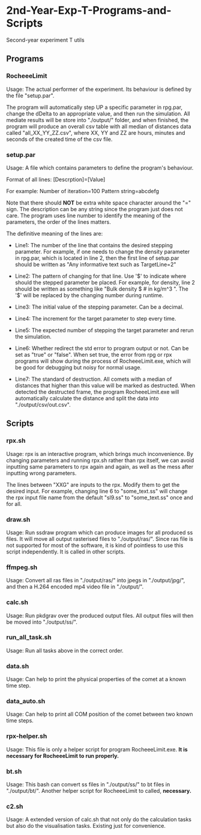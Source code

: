 # 2nd-Year-Exp-T-Programs-and-Scripts
Second-year experiment T utils

## Programs
### RocheeeLimit
Usage: The actual performer of the experiment. Its behaviour is defined by the file "setup.par".

The program will automatically step UP a specific parameter in rpg.par, change the dDelta to an appropriate value, and then run the simulation.
All mediate results will be store into "./output/" folder, and when finished, the program will produce an overall csv table with all median of distances data called "all_XX_YY_ZZ.csv", where XX, YY and ZZ are hours, minutes and seconds of the created time of the csv file.

### setup.par
Usage: A file which contains parameters to define the program's behaviour.

Format of all lines: 
[Descrption]=[Value]

For example: 
Number of iteration=100
Pattern string=abcdefg

Note that there should **NOT** be extra white space character around the "=" sign. The description can be any string since the program just does not care. The program uses line number to identify the meaning of the parameters, the order of the lines matters.

The definitive meaning of the lines are:

* Line1: The number of the line that contains the desired stepping parameter. For example, if one needs to change the density parameter in rpg.par, which is located in line 2, then the first line of setup.par should be written as "Any informative text such as TargetLine=2"

* Line2: The pattern of changing for that line. Use '$' to indicate where should the stepped parameter be placed. For example, for density, line 2 should be written as something like "Bulk density	$	# in kg/m^3 ". The '$' will be replaced by the changing number during runtime.

* Line3: The initial value of the stepping parameter. Can be a decimal. 

* Line4: The increment for the target parameter to step every time. 

* Line5: The expected number of stepping the target parameter and rerun the simulation. 

* Line6: Whether redirect the std error to program output or not. Can be set as "true" or "false". When set true, the error from rpg or rpx programs will show during the process of RocheeeLimit.exe, which will be good for debugging but noisy for normal usage.

* Line7: The standard of destruction. All comets with a median of distances that higher than this value will be marked as destructed. When detected the destructed frame, the program RocheeeLimit.exe will automatically calculate the distance and split the data into "./output/csv/out.csv".

## Scripts
### rpx.sh
Usage: rpx is an interactive program, which brings much inconvenience. By changing parameters and running rpx.sh rather than rpx itself, we can avoid inputting same parameters to rpx again and again, as well as the mess after inputting wrong parameters.

The lines between "XXG" are inputs to the rpx. Modify them to get the desired input. For example, changing line 6 to "some_text.ss" will change the rpx input file name from the default "sl9.ss" to "some_text.ss" once and for all.

### draw.sh
Usage: Run ssdraw program which can produce images for all produced ss files. It will move all output rasterised files to "./output/ras/". Since ras file is not supported for most of the software, it is kind of pointless to use this script independently. It is called in other scripts.

### ffmpeg.sh
Usage: Convert all ras files in "./output/ras/" into jpegs in "./output/jpg/", and then a H.264 encoded mp4 video file in "./output/".

### calc.sh
Usage: Run pkdgrav over the produced output files. All output files will then be moved into "./output/ss/".

### run_all_task.sh
Usage: Run all tasks above in the correct order.

### data.sh
Usage: Can help to print the physical properties of the comet at a known time step.

### data_auto.sh
Usage: Can help to print all COM position of the comet between two known time steps.

### rpx-helper.sh
Usage: This file is only a helper script for program RocheeeLimit.exe. **It is necessary for RocheeeLimit to run properly.**

### bt.sh
Usage: This bash can convert ss files in "./output/ss/" to bt files in "./output/bt/". Another helper script for RocheeeLimit to called, **necessary.**

### c2.sh
Usage: A extended version of calc.sh that not only do the calculation tasks but also do the visualisation tasks. Existing just for convenience.
